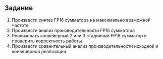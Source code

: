 ## Задание

1. Произвести синтез FP16 сумматора на максимально возможной частоте
2. Произвести анализ производительности FP16 сумматора
3. Реализовать конвейерный 2 или 3 стадийный FP16 сумматор и проверить корректность работы
4. Произвести сравнительный анализ производительности исходной и конвейерной реализаций
